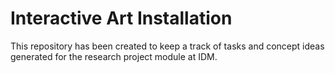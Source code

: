 # Interactive Art Installation

This repository has been created to keep a track of tasks and concept ideas generated for the research project module at IDM. 
